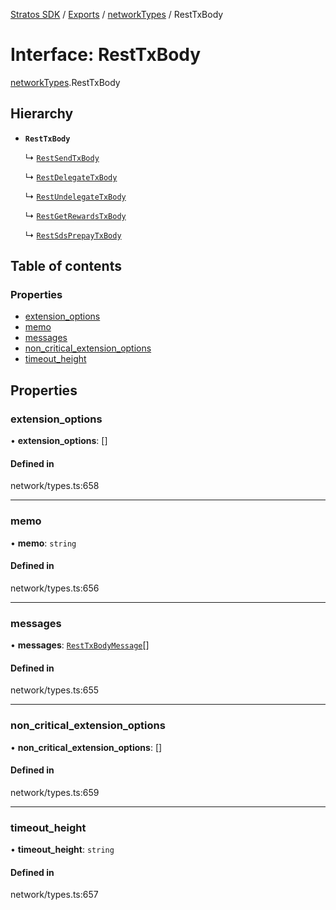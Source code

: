 [Stratos SDK](../README.md) / [Exports](../modules.md) / [networkTypes](../modules/networkTypes.md) / RestTxBody

# Interface: RestTxBody

[networkTypes](../modules/networkTypes.md).RestTxBody

## Hierarchy

- **`RestTxBody`**

  ↳ [`RestSendTxBody`](networkTypes.RestSendTxBody.md)

  ↳ [`RestDelegateTxBody`](networkTypes.RestDelegateTxBody.md)

  ↳ [`RestUndelegateTxBody`](networkTypes.RestUndelegateTxBody.md)

  ↳ [`RestGetRewardsTxBody`](networkTypes.RestGetRewardsTxBody.md)

  ↳ [`RestSdsPrepayTxBody`](networkTypes.RestSdsPrepayTxBody.md)

## Table of contents

### Properties

- [extension\_options](networkTypes.RestTxBody.md#extension_options)
- [memo](networkTypes.RestTxBody.md#memo)
- [messages](networkTypes.RestTxBody.md#messages)
- [non\_critical\_extension\_options](networkTypes.RestTxBody.md#non_critical_extension_options)
- [timeout\_height](networkTypes.RestTxBody.md#timeout_height)

## Properties

### extension\_options

• **extension\_options**: []

#### Defined in

network/types.ts:658

___

### memo

• **memo**: `string`

#### Defined in

network/types.ts:656

___

### messages

• **messages**: [`RestTxBodyMessage`](networkTypes.RestTxBodyMessage.md)[]

#### Defined in

network/types.ts:655

___

### non\_critical\_extension\_options

• **non\_critical\_extension\_options**: []

#### Defined in

network/types.ts:659

___

### timeout\_height

• **timeout\_height**: `string`

#### Defined in

network/types.ts:657

